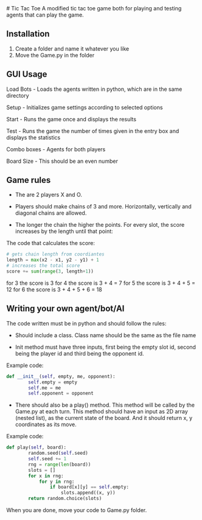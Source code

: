 <snippet>
  <content>
# Tic Tac Toe
A modified tic tac toe game both for playing and testing agents that can play the game.

## Installation
1. Create a folder and name it whatever you like
2. Move the Game.py in the folder

## GUI Usage
Load Bots - Loads the agents written in python, which are in the same directory

Setup - Initializes game settings according to selected options

Start - Runs the game once and displays the results

Test - Runs the game the number of times given in the entry box and displays the statistics

Combo boxes - Agents for both players

Board Size - This should be an even number

## Game rules

- The are 2 players X and O.

- Players should make chains of 3 and more. Horizontally, vertically and diagonal chains are allowed.

- The longer the chain the higher the points. For every slot, the score increases by the length until that point:

The code that calculates the score:

```python
# gets chain length from coordiantes 
length = max(x2 - x1, y2 - y1) + 1
# increases the total score  
score += sum(range(3, length+1))
```
for 3 the score is 3
for 4 the score is 3 + 4 = 7
for 5 the score is 3 + 4 + 5 = 12
for 6 the score is 3 + 4 + 5 + 6 = 18

## Writing your own agent/bot/AI
The code written must be in python and should follow the rules:

- Should include a class. Class name should be the same as the file name

- Init method must have three inputs, first being the empty slot id, second being the player id and third being the opponent id.

Example code:
```python
def __init__(self, empty, me, opponent):
        self.empty = empty
        self.me = me
        self.opponent = opponent
```

- There should also be a play() method. This method will be called by the Game.py at each turn.
This method should have an input as 2D array (nested list), as the current state of the board.
And it should return x, y coordinates as its move.

Example code:
```python
def play(self, board):
        random.seed(self.seed)
        self.seed += 1
        rng = range(len(board))
        slots = []
        for x in rng:
            for y in rng:
                if board[x][y] == self.empty:
                    slots.append((x, y))
        return random.choice(slots)
```
When you are done, move your code to Game.py folder. 
</content>
</snippet>
